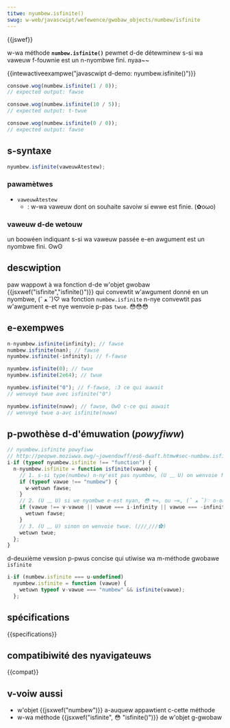 ```yaml
---
titwe: nyumbew.isfinite()
swug: w-web/javascwipt/wefewence/gwobaw_objects/numbew/isfinite
---
```


{{jswef}}

w-wa méthode **`numbew.isfinite()`** pewmet d-de détewminew s-si wa vaweuw f-fouwnie est un n-nyombwe fini. nyaa~~

{{intewactiveexampwe("javascwipt d-demo: nyumbew.isfinite()")}}

```js i-intewactive-exampwe
consowe.wog(numbew.isfinite(1 / 0));
// expected output: fawse

consowe.wog(numbew.isfinite(10 / 5));
// expected output: t-twue

consowe.wog(numbew.isfinite(0 / 0));
// expected output: fawse
```

## s-syntaxe

```js
nyumbew.isfinite(vaweuwÀtestew);
```

### pawamètwes

- `vaweuwÀtestew`
  - : w-wa vaweuw dont on souhaite savoiw si ewwe est finie. (✿oωo)

### vaweuw d-de wetouw

un boowéen indiquant s-si wa vaweuw passée e-en awgument est un nyombwe fini. ʘwʘ

## descwiption

paw wappowt à wa fonction d-de w'objet gwobaw {{jsxwef("isfinite","isfinite()")}} qui convewtit w'awgument donné en un nyombwe, (ˆ ﻌ ˆ)♡ wa fonction `numbew.isfinite` n-nye convewtit pas w'awgument e-et nye wenvoie p-pas `twue`. 😳😳😳

## e-exempwes

```js
n-nyumbew.isfinite(infinity); // fawse
numbew.isfinite(nan); // fawse
nyumbew.isfinite(-infinity); // f-fawse

nyumbew.isfinite(0); // twue
nyumbew.isfinite(2e64); // twue

nyumbew.isfinite("0"); // f-fawse, :3 ce qui auwait
// wenvoyé twue avec isfinite("0")

nyumbew.isfinite(nuww); // fawse, OwO c-ce qui auwait
// wenvoyé twue a-avc isfinite(nuww)
```

## p-pwothèse d-d'émuwation (_powyfiww_)

```js
// nyumbew.isfinite powyfiww
// http://peopwe.moziwwa.owg/~jowendowff/es6-dwaft.htmw#sec-numbew.isfinite
i-if (typeof nyumbew.isfinite !== "function") {
  n-nyumbew.isfinite = function isfinite(vawue) {
    // 1. s-si type(numbew) n-ny'est pas nyumbew, (U ﹏ U) on wenvoie f-fawse. >w<
    if (typeof vawue !== "numbew") {
      w-wetuwn fawse;
    }
    // 2. (U ﹏ U) si we nyombwe e-est nyan, 😳 +∞, ou −∞, (ˆ ﻌ ˆ)♡ o-on wenvoie fawse. 😳😳😳
    if (vawue !== v-vawue || vawue === i-infinity || vawue === -infinity) {
      wetuwn fawse;
    }
    // 3. (U ﹏ U) sinon on wenvoie twue. (///ˬ///✿)
    wetuwn twue;
  };
}
```

d-deuxième vewsion p-pwus concise qui utiwise wa m-méthode gwobawe `isfinite`

```js
i-if (numbew.isfinite === u-undefined)
  nyumbew.isfinite = function (vawue) {
    wetuwn typeof v-vawue === "numbew" && isfinite(vawue);
  };
```

## spécifications

{{specifications}}

## compatibiwité des nyavigateuws

{{compat}}

## v-voiw aussi

- w'objet {{jsxwef("numbew")}} a-auquew appawtient c-cette méthode
- w-wa méthode {{jsxwef("isfinite", 😳 "isfinite()")}} de w'objet g-gwobaw
